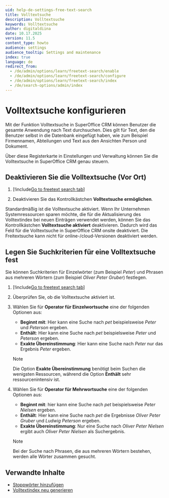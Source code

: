 ```yaml
---
uid: help-de-settings-free-text-search
title: Volltextsuche
description: Volltextsuche
keywords: Volltextsuche
author: digitaldiina
date: 10.17.2025
version: 11.5
content_type: howto
audience: settings
audience_tooltip: Settings and maintenance
index: true
language: de
redirect_from:
  - /de/admin/options/learn/freetext-search/enable
  - /de/admin/options/learn/freetext-search/configure
  - /de/admin/options/learn/freetext-search/index
  - /de/search-options/admin/index
---
```


# Volltextsuche konfigurieren

Mit der Funktion Volltextsuche in SuperOffice CRM können Benutzer die gesamte Anwendung nach Text durchsuchen. Dies gilt für Text, den die Benutzer selbst in die Datenbank eingefügt haben, wie zum Beispiel Firmennamen, Abteilungen und Text aus den Ansichten Person und Dokument.

Über diese Registerkarte in Einstellungen und Verwaltung können Sie die Volltextsuche in SuperOffice CRM genau steuern.

## Deaktivieren Sie die Volltextsuche (Vor Ort)

1. [!include[Go to freetext search tab](includes/goto-freetext.md)]

1. Deaktivieren Sie das Kontrollkästchen **Volltextsuche ermöglichen**.

Standardmäßig ist die Volltextsuche aktiviert. Wenn Ihr Unternehmen Systemressourcen sparen möchte, die für die Aktualisierung des Volltextindex bei neuen Einträgen verwendet werden, können Sie das Kontrollkästchen **Volltextsuche aktiviert** deaktivieren. Dadurch wird das Feld für die Volltextsuche in SuperOffice CRM onsite deaktiviert. Die Freitextsuche kann nicht für online-/cloud-Versionen deaktiviert werden.

## Legen Sie Suchkriterien für eine Volltextsuche fest

Sie können Suchkriterien für Einzelwörter (zum Beispiel *Peter*) und Phrasen aus mehreren Wörtern (zum Beispiel *Oliver Peter Gruber*) festlegen.

1. [!include[Go to freetext search tab](includes/goto-freetext.md)]

1. Überprüfen Sie, ob die Volltextsuche aktiviert ist.

1. Wählen Sie für **Operator für Einzelwortsuche** eine der folgenden Optionen aus:

    * **Beginnt mit**: Hier kann eine Suche nach *pet* beispielsweise *Peter* und *Peterson* ergeben.
    * **Enthält**: Hier kann eine Suche nach *pet* beispielsweise *Peter* und *Peterson* ergeben.
    * **Exakte Übereinstimmung**: Hier kann eine Suche nach *Peter* nur das Ergebnis *Peter* ergeben.

    > [!NOTE]
    > Die Option **Exakte Übereinstimmung** benötigt beim Suchen die wenigsten Ressourcen, während die Option **Enthält** sehr ressourcenintensiv ist.

1. Wählen Sie für **Operator für Mehrwortsuche** eine der folgenden Optionen aus:
    * **Beginnt mit**: hier kann eine Suche nach *pet* beispielsweise *Peter Nielsen* ergeben.
    * **Enthält**: Hier kann eine Suche nach *pet* die Ergebnisse *Oliver Peter Gruber* und *Ludwig Peterson* ergeben.
    * **Exakte Übereinstimmung**: Nur eine Suche nach *Oliver Peter Nielsen* ergibt auch *Oliver Peter Nielsen* als Suchergebnis.

    > [!NOTE]
    > Bei der Suche nach Phrasen, die aus mehreren Wörtern bestehen, werden alle Wörter zusammen gesucht.

## Verwandte Inhalte

* [Stoppwörter hinzufügen][3]
* [Volltextindex neu generieren][4]

<!-- Referenced links -->
[3]: stopwords.md
[4]: regenerate-index.md

<!-- Referenced images -->
